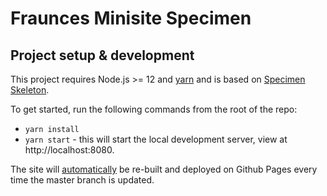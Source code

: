 # Fraunces Minisite Specimen

## Project setup & development

This project requires Node.js >= 12 and [yarn](https://yarnpkg.com/) and is based on [Specimen Skeleton](https://github.com/kabisa/specimen-skeleton).

To get started, run the following commands from the root of the repo:

- `yarn install`
- `yarn start` - this will start the local development server, view at http://localhost:8080.

The site will [automatically](./.github/workflows/ci.yml) be re-built and deployed on Github Pages every time the master branch is updated.
